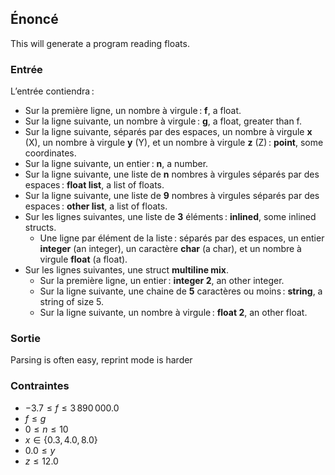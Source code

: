## Énoncé

This will generate a program reading floats.

### Entrée

L’entrée contiendra :

- Sur la première ligne, un nombre à virgule : **f**, a float.
- Sur la ligne suivante, un nombre à virgule : **g**, a float, greater than f.
- Sur la ligne suivante, séparés par des espaces, un nombre à virgule **x**
  (X), un nombre à virgule **y** (Y), et un nombre à virgule **z** (Z) :
  **point**, some coordinates.
- Sur la ligne suivante, un entier : **n**, a number.
- Sur la ligne suivante, une liste de **n** nombres à virgules séparés par des
  espaces : **float list**, a list of floats.
- Sur la ligne suivante, une liste de **9** nombres à virgules séparés par des
  espaces : **other list**, a list of floats.
- Sur les lignes suivantes, une liste de **3** éléments : **inlined**, some
  inlined structs.
    - Une ligne par élément de la liste : séparés par des espaces, un entier
      **integer** (an integer), un caractère **char** (a char), et un nombre à
      virgule **float** (a float).
- Sur les lignes suivantes, une struct **multiline mix**.
    - Sur la première ligne, un entier : **integer 2**, an other integer.
    - Sur la ligne suivante, une chaine de **5** caractères ou moins :
      **string**, a string of size 5.
    - Sur la ligne suivante, un nombre à virgule : **float 2**, an other float.

### Sortie

Parsing is often easy, reprint mode is harder

### Contraintes

- $-3.7 \le f \le 3\,890\,000.0$
- $f \le g$
- $0 \le n \le 10$
- $x \in \{0.3, 4.0, 8.0\}$
- $0.0 \le y$
- $z \le 12.0$
